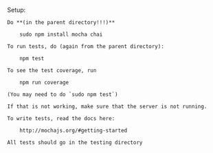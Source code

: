 Setup:

	Do **(in the parent directory!!!)**

		sudo npm install mocha chai

	To run tests, do (again from the parent directory):

		npm test

	To see the test coverage, run

		npm run coverage
	
	(You may need to do `sudo npm test`)

	If that is not working, make sure that the server is not running.

	To write tests, read the docs here:

		http://mochajs.org/#getting-started

	All tests should go in the testing directory


